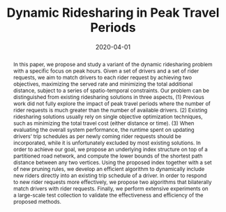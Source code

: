 ---
title: "Dynamic Ridesharing in Peak Travel Periods"
authors:
- Hui Luo
- admin
- Farhana M. Choudhury
- J.Shane Culpepper

publication_types: ["1"]
publication: In *the Transactions on Knowledge and Data Engineering (TKDE)*
publication_short: In *TKDE*
date: "2020-04-01"
publishDate: "2019-12-25"

abstract: In this paper, we propose and study a variant of the dynamic ridesharing problem with a specific focus on peak hours. Given a set of drivers and a set of rider requests, we aim to match drivers to each rider request by achieving two objectives, maximizing the served rate and minimizing the total additional distance, subject to a series of spatio-temporal constraints. Our problem can be distinguished from existing ridesharing solutions in three aspects, (1) Previous work did not fully explore the impact of peak travel periods where the number of rider requests is much greater than the number of available drivers. (2) Existing ridesharing solutions usually rely on single objective optimization techniques, such as minimizing the total travel cost (either distance or time). (3) When evaluating the overall system performance, the runtime spent on updating drivers’ trip schedules as per newly coming rider requests should be incorporated, while it is unfortunately excluded by most existing solutions. In order to achieve our goal, we propose an underlying index structure on top of a partitioned road network, and compute the lower bounds of the shortest path distance between any two vertices. Using the proposed index together with a set of new pruning rules, we develop an efficient algorithm to dynamically include new riders directly into an existing trip schedule of a driver. In order to respond to new rider requests more effectively, we propose two algorithms that bilaterally match drivers with rider requests. Finally, we perform extensive experiments on a large-scale test collection to validate the effectiveness and efficiency of the proposed methods.


#tags:
#- Source Themes
featured: true


links:
url_pdf: 'papers/tkde20-ride.pdf'

---